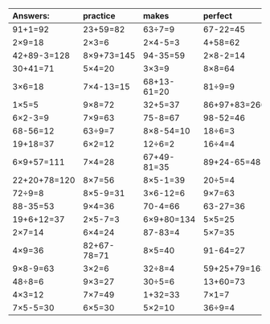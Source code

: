 | Answers: | practice | makes | perfect | ! |
| :--- | :--- | :--- | :--- | :--- |
| 91+1=92 | 23+59=82 | 63÷7=9 | 67-22=45 | 4×2=8 | 
| 2×9=18 | 2×3=6 | 2×4-5=3 | 4+58=62 | 54÷6=9 | 
| 42+89-3=128 | 8×9+73=145 | 94-35=59 | 2×8-2=14 | 8×6=48 | 
| 30+41=71 | 5×4=20 | 3×3=9 | 8×8=64 | 88+81+2=171 | 
| 3×6=18 | 7×4-13=15 | 68+13-61=20 | 81÷9=9 | 2×3+43=49 | 
| 1×5=5 | 9×8=72 | 32+5=37 | 86+97+83=266 | 15+41=56 | 
| 6×2-3=9 | 7×9=63 | 75-8=67 | 98-52=46 | 4×6-23=1 | 
| 68-56=12 | 63÷9=7 | 8×8-54=10 | 18÷6=3 | 7×3=21 | 
| 19+18=37 | 6×2=12 | 12÷6=2 | 16÷4=4 | 84-47=37 | 
| 6×9+57=111 | 7×4=28 | 67+49-81=35 | 89+24-65=48 | 4×1=4 | 
| 22+20+78=120 | 8×7=56 | 8×5-1=39 | 20÷5=4 | 85-34=51 | 
| 72÷9=8 | 8×5-9=31 | 3×6-12=6 | 9×7=63 | 9×5-26=19 | 
| 88-35=53 | 9×4=36 | 70-4=66 | 63-27=36 | 6×8+44=92 | 
| 19+6+12=37 | 2×5-7=3 | 6×9+80=134 | 5×5=25 | 54+28=82 | 
| 2×7=14 | 6×4=24 | 87-83=4 | 5×7=35 | 2×4=8 | 
| 4×9=36 | 82+67-78=71 | 8×5=40 | 91-64=27 | 94+72+6=172 | 
| 9×8-9=63 | 3×2=6 | 32÷8=4 | 59+25+79=163 | 94-87=7 | 
| 48÷8=6 | 9×3=27 | 30÷5=6 | 13+60=73 | 12÷3=4 | 
| 4×3=12 | 7×7=49 | 1+32=33 | 7×1=7 | 86+3+26=115 | 
| 7×5-5=30 | 6×5=30 | 5×2=10 | 36÷9=4 | 5×8=40 | 

